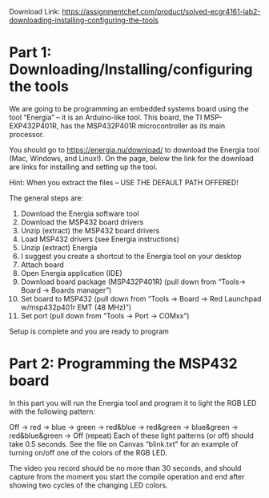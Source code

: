 Download Link: https://assignmentchef.com/product/solved-ecgr4161-lab2-downloading-installing-configuring-the-tools
<br>
<h1>Part 1:  Downloading/Installing/configuring the tools</h1>

We are going to be programming an embedded systems board using the tool “Energia” – it is an Arduino-like tool.  This board, the TI MSP-EXP432P401R, has the MSP432P401R microcontroller as its main processor.

You should go to <a href="https://energia.nu/download/">https://energia.nu/download/</a> to download the Energia tool (Mac, Windows, and Linux!).  On the page, below the link for the download are links for installing and setting up the tool.

Hint:  When you extract the files – USE THE DEFAULT PATH OFFERED!

The general steps are:

<ol>

 <li>Download the Energia software tool</li>

 <li>Download the MSP432 board drivers</li>

 <li>Unzip (extract) the MSP432 board drivers</li>

 <li>Load MSP432 drivers (see Energia instructions)</li>

 <li>Unzip (extract) Energia</li>

 <li>I suggest you create a shortcut to the Energia tool on your desktop</li>

 <li>Attach board</li>

 <li>Open Energia application (IDE)</li>

 <li>Download board package (MSP432P401R) (pull down from “Tools-&gt; Board -&gt; Boards manager”)</li>

 <li>Set board to MSP432 (pull down from “Tools -&gt; Board -&gt; Red Launchpad w/msp432p401r EMT (48 MHz)”)</li>

 <li>Set port (pull down from “Tools -&gt; Port -&gt; COMxx”)</li>

</ol>




Setup is complete and you are ready to program

<h1>Part 2:  Programming the MSP432 board</h1>

In this part you will run the Energia tool and program it to light the RGB LED with the following pattern:

Off -&gt; red -&gt; blue -&gt; green -&gt; red&amp;blue -&gt; red&amp;green -&gt; blue&amp;green -&gt; red&amp;blue&amp;green -&gt; Off (repeat) Each of these light patterns (or off) should take 0.5 seconds.  See the file on Canvas “blink.txt” for an example of turning on/off one of the colors of the RGB LED.

The video you record should be no more than 30 seconds, and should capture from the moment you start the compile operation and end after showing two cycles of the changing LED colors.